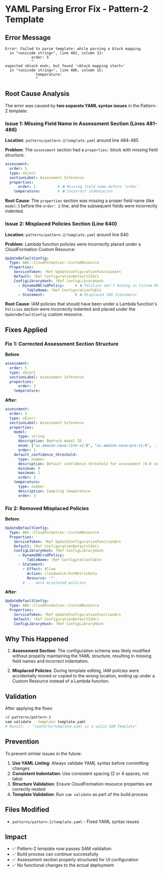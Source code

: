 # YAML Parsing Error Fix - Pattern-2 Template

## Error Message
```
Error: Failed to parse template: while parsing a block mapping
  in "<unicode string>", line 481, column 13:
            order: 5
            ^
expected <block end>, but found '<block mapping start>'
  in "<unicode string>", line 486, column 15:
              temperature:
              ^
```

## Root Cause Analysis

The error was caused by **two separate YAML syntax issues** in the Pattern-2 template:

### Issue 1: Missing Field Name in Assessment Section (Lines 481-486)

**Location**: `patterns/pattern-2/template.yaml` around line 484-485

**Problem**: The `assessment` section had a `properties:` block with missing field structure:

```yaml
assessment:
  order: 5
  type: object
  sectionLabel: Assessment Inference
  properties:
      order: 2          # ❌ Missing field name before 'order'
    temperature:        # ❌ Incorrect indentation
```

**Root Cause**: The `properties` section was missing a proper field name (like `model:`) before the `order: 2` line, and the subsequent fields were incorrectly indented.

### Issue 2: Misplaced Policies Section (Line 640)

**Location**: `patterns/pattern-2/template.yaml` around line 640

**Problem**: Lambda function policies were incorrectly placed under a CloudFormation Custom Resource:

```yaml
UpdateDefaultConfig:
  Type: AWS::CloudFormation::CustomResource
  Properties:
    ServiceToken: !Ref UpdateConfigurationFunctionArn
    Default: !Ref ConfigurationDefaultS3Uri
    ConfigLibraryHash: !Ref ConfigLibraryHash
      - DynamoDBCrudPolicy:     # ❌ Policies don't belong in Custom Resource
          TableName: !Ref ConfigurationTable
      - Statement:              # ❌ Misplaced IAM statements
```

**Root Cause**: IAM policies that should have been under a Lambda function's `Policies` section were incorrectly indented and placed under the `UpdateDefaultConfig` custom resource.

## Fixes Applied

### Fix 1: Corrected Assessment Section Structure

**Before**:
```yaml
assessment:
  order: 5
  type: object
  sectionLabel: Assessment Inference
  properties:
      order: 2
    temperature:
```

**After**:
```yaml
assessment:
  order: 5
  type: object
  sectionLabel: Assessment Inference
  properties:
    model:
      type: string
      description: Bedrock model ID
      enum: ["us.amazon.nova-lite-v1:0", "us.amazon.nova-pro-v1:0", ...]
      order: 1
    default_confidence_threshold:
      type: number
      description: Default confidence threshold for assessment (0.0 to 1.0)
      minimum: 0
      maximum: 1
      order: 2
    temperature:
      type: number
      description: Sampling temperature
      order: 3
```

### Fix 2: Removed Misplaced Policies

**Before**:
```yaml
UpdateDefaultConfig:
  Type: AWS::CloudFormation::CustomResource
  Properties:
    ServiceToken: !Ref UpdateConfigurationFunctionArn
    Default: !Ref ConfigurationDefaultS3Uri
    ConfigLibraryHash: !Ref ConfigLibraryHash
      - DynamoDBCrudPolicy:
          TableName: !Ref ConfigurationTable
      - Statement:
        - Effect: Allow
          Action: cloudwatch:PutMetricData
          Resource: '*'
        # ... more misplaced policies
```

**After**:
```yaml
UpdateDefaultConfig:
  Type: AWS::CloudFormation::CustomResource
  Properties:
    ServiceToken: !Ref UpdateConfigurationFunctionArn
    Default: !Ref ConfigurationDefaultS3Uri
    ConfigLibraryHash: !Ref ConfigLibraryHash
```

## Why This Happened

1. **Assessment Section**: The configuration schema was likely modified without properly maintaining the YAML structure, resulting in missing field names and incorrect indentation.

2. **Misplaced Policies**: During template editing, IAM policies were accidentally moved or copied to the wrong location, ending up under a Custom Resource instead of a Lambda function.

## Validation

After applying the fixes:

```bash
cd patterns/pattern-2
sam validate --template template.yaml
# Result: ✅ "/path/to/template.yaml is a valid SAM Template"
```

## Prevention

To prevent similar issues in the future:

1. **Use YAML Linting**: Always validate YAML syntax before committing changes
2. **Consistent Indentation**: Use consistent spacing (2 or 4 spaces, not tabs)
3. **Structure Validation**: Ensure CloudFormation resource properties are correctly nested
4. **Template Validation**: Run `sam validate` as part of the build process

## Files Modified

- `patterns/pattern-2/template.yaml` - Fixed YAML syntax issues

## Impact

- ✅ Pattern-2 template now passes SAM validation
- ✅ Build process can continue successfully
- ✅ Assessment section properly structured for UI configuration
- ✅ No functional changes to the actual deployment
